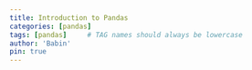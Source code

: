 ```yaml
---
title: Introduction to Pandas
categories: [pandas]
tags: [pandas]     # TAG names should always be lowercase
author: 'Babin'
pin: true
---
```

